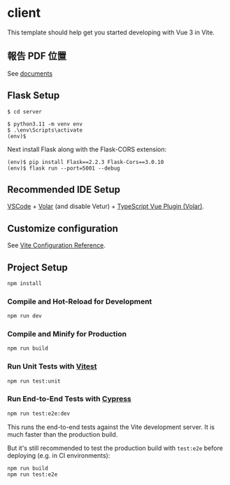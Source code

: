 # client
This template should help get you started developing with Vue 3 in Vite.

## 報告 PDF 位置
See [documents](https://github.com/ZhiRongDev/ProjectMgmt/tree/main/documents)

## Flask Setup
```
$ cd server

$ python3.11 -m venv env
$ .\env\Scripts\activate
(env)$
```

Next install Flask along with the Flask-CORS extension:
```
(env)$ pip install Flask==2.2.3 Flask-Cors==3.0.10
(env)$ flask run --port=5001 --debug
```



## Recommended IDE Setup
[VSCode](https://code.visualstudio.com/) + [Volar](https://marketplace.visualstudio.com/items?itemName=Vue.volar) (and disable Vetur) + [TypeScript Vue Plugin (Volar)](https://marketplace.visualstudio.com/items?itemName=Vue.vscode-typescript-vue-plugin).

## Customize configuration

See [Vite Configuration Reference](https://vitejs.dev/config/).

## Project Setup

```sh
npm install
```

### Compile and Hot-Reload for Development

```sh
npm run dev
```

### Compile and Minify for Production

```sh
npm run build
```

### Run Unit Tests with [Vitest](https://vitest.dev/)

```sh
npm run test:unit
```

### Run End-to-End Tests with [Cypress](https://www.cypress.io/)

```sh
npm run test:e2e:dev
```

This runs the end-to-end tests against the Vite development server.
It is much faster than the production build.

But it's still recommended to test the production build with `test:e2e` before deploying (e.g. in CI environments):

```sh
npm run build
npm run test:e2e
```
